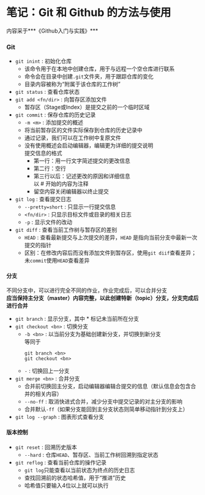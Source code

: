 # 笔记：Git 和 Github 的方法与使用

内容采于***《Github入门与实践》***

### Git

- `git inint` : 初始化仓库  
  - 该命令用于在本地中创建仓库，用于与远程一个空仓库进行联系  
  - 命令会在目录中创建`.git`文件夹，用于跟踪仓库的变化  
  - 目录内容被称为“附属于该仓库的工作树”  
- `git status` : 查看仓库状态  
- `git add <fn/dir>` : 向暂存区添加文件  
  - 暂存区（Stage或Index）是提交之前的一个临时区域  
- `git commit` : 保存仓库的历史记录  
  - `-m <m>` : 添加提交的概述  
  - 将当前暂存区的文件实际保存到仓库的历史记录中  
  - 通过记录，我们可以在工作树中复原文件  
  - 没有使用概述会启动编辑器，编辑更为详细的提交说明  
    提交信息的格式  
    - 第一行：用一行文字简述提交的更改信息  
    - 第二行：空行  
    - 第三行以后：记述更改的原因和详细信息  
    以 # 开始的内容为注释  
    - 留空内容关闭编辑器以终止提交  
- `git log` : 查看提交日志  
  - `--pretty=short` : 只显示一行提交信息  
  - `<fn/dir>` : 只显示目标文件或目录的相关日志  
  - `-p` : 显示文件的改动  
- `git diff` : 查看当前工作树与暂存区的差别  
  - `HEAD` : 查看最新提交与上次提交的差异，`HEAD` 是指向当前分支中最新一次提交的指针  
  - 区别：在修改内容后而没有添加文件到暂存区，使用`git diif`查看差异；未`commit`使用`HEAD`查看差异  

#### 分支

不同分支中，可以进行完全不同的作业，作业完成后，可以合并分支  
**应当保持主分支（master）内容完整，以此创建特新（topic）分支，分支完成后进行合并**  

- `git branch` : 显示分支，其中 * 标记未当前所在分支  
- `git checkout <bn>` : 切换分支  
  - `-b <bn>` : 以当前分支为基础创建新分支，并切换到新分支  
    等同于  
    ```
    git branch <bn>
    git checkout <bn>
    ```
  - `-` : 切换回上一分支  
- `git merge <bn>` : 合并分支  
  - 合并前切换回主分支，启动编辑器编辑合提交的信息（默认信息会包含合并的相关内容）    
  - `--no-ff` : 取消快进式合并，减少分支中提交记录的对主分支的影响  
  - 合并默认`-ff`（如果分支能回到主分支状态则简单移动指针到分支上）  
- `git log --graph` : 图表形式查看分支  

#### 版本控制

- `git reset` : 回溯历史版本  
  - `--hard` : 仓库`HEAD`、暂存区、当前工作树回溯到指定状态  
- `git reflog` : 查看当前仓库的操作记录  
  - `git log`只能查看以当前状态为终点的历史日志   
  - 查找回溯前的状态哈希值，用于“推进”历史  
  - 哈希值只要输入4位以上就可以执行  


